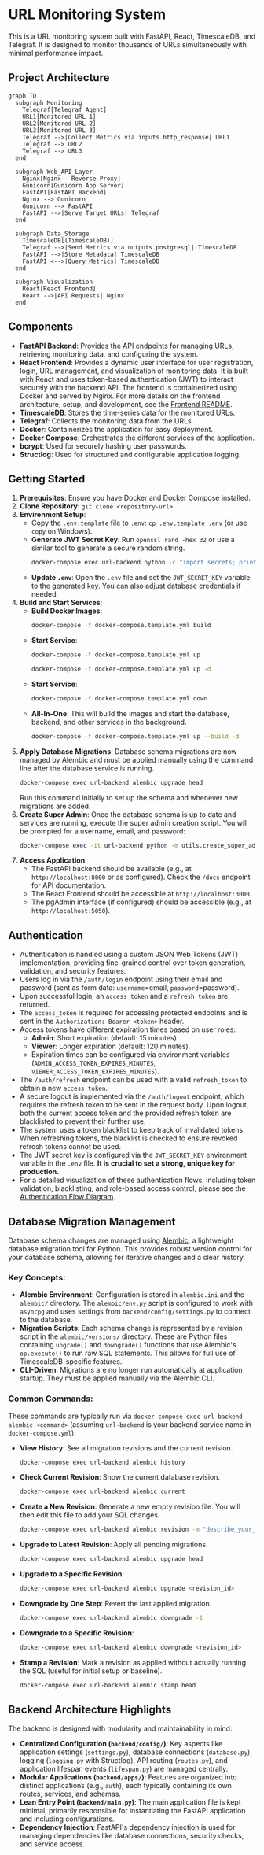 # URL Monitoring System

This is a URL monitoring system built with FastAPI, React, TimescaleDB, and Telegraf. It is designed to monitor thousands of URLs simultaneously with minimal performance impact.

## Project Architecture

```mermaid
graph TD
  subgraph Monitoring
    Telegraf[Telegraf Agent]
    URL1[Monitored URL 1]
    URL2[Monitored URL 2]
    URL3[Monitored URL 3]
    Telegraf -->|Collect Metrics via inputs.http_response| URL1
    Telegraf --> URL2
    Telegraf --> URL3
  end

  subgraph Web_API_Layer
    Nginx[Nginx - Reverse Proxy]
    Gunicorn[Gunicorn App Server]
    FastAPI[FastAPI Backend]
    Nginx --> Gunicorn
    Gunicorn --> FastAPI
    FastAPI -->|Serve Target URLs| Telegraf
  end

  subgraph Data_Storage
    TimescaleDB[(TimescaleDB)]
    Telegraf -->|Send Metrics via outputs.postgresql| TimescaleDB
    FastAPI -->|Store Metadata| TimescaleDB
    FastAPI <-->|Query Metrics| TimescaleDB
  end

  subgraph Visualization
    React[React Frontend]
    React -->|API Requests| Nginx
  end
```

## Components

*   **FastAPI Backend**: Provides the API endpoints for managing URLs, retrieving monitoring data, and configuring the system.
*   **React Frontend**: Provides a dynamic user interface for user registration, login, URL management, and visualization of monitoring data. It is built with React and uses token-based authentication (JWT) to interact securely with the backend API. The frontend is containerized using Docker and served by Nginx. For more details on the frontend architecture, setup, and development, see the [Frontend README](./frontend/README.md).
*   **TimescaleDB**: Stores the time-series data for the monitored URLs.
*   **Telegraf**: Collects the monitoring data from the URLs.
*   **Docker**: Containerizes the application for easy deployment.
*   **Docker Compose**: Orchestrates the different services of the application.
*   **bcrypt**: Used for securely hashing user passwords.
*   **Structlog**: Used for structured and configurable application logging.

## Getting Started

1.  **Prerequisites**: Ensure you have Docker and Docker Compose installed.
2.  **Clone Repository**: `git clone <repository-url>`
3.  **Environment Setup**:
    *   Copy the `.env.template` file to `.env`: `cp .env.template .env` (or use `copy` on Windows).
    *   **Generate JWT Secret Key**: Run `openssl rand -hex 32` or use a similar tool to generate a secure random string.
        ```bash
        docker-compose exec url-backend python -c "import secrets; print(secrets.token_hex(32))"
        ```
    *   **Update `.env`**: Open the `.env` file and set the `JWT_SECRET_KEY` variable to the generated key. You can also adjust database credentials if needed.
4.  **Build and Start Services**:
    * **Build Docker Images**:
      ```bash
      docker-compose -f docker-compose.template.yml build
      ```
    * **Start Service**:
      ```bash
      docker-compose -f docker-compose.template.yml up
      ```
      ```bash
      docker-compose -f docker-compose.template.yml up -d
      ```
    * **Start Service**:
      ```bash
      docker-compose -f docker-compose.template.yml down
      ```
    * **All-In-One**: This will build the images and start the database, backend, and other services in the background.
      ```bash
      docker-compose -f docker-compose.template.yml up --build -d
      ```
5.  **Apply Database Migrations**:
    Database schema migrations are now managed by Alembic and must be applied manually using the command line after the database service is running.
    ```bash
    docker-compose exec url-backend alembic upgrade head
    ```
    Run this command initially to set up the schema and whenever new migrations are added.
6.  **Create Super Admin**: Once the database schema is up to date and services are running, execute the super admin creation script. You will be prompted for a username, email, and password:
    ```bash
    docker-compose exec -it url-backend python -m utils.create_super_admin
    ```
7.  **Access Application**:
    *   The FastAPI backend should be available (e.g., at `http://localhost:8000` or as configured). Check the `/docs` endpoint for API documentation.
    *   The React Frontend should be accessible at `http://localhost:3000`.
    *   The pgAdmin interface (if configured) should be accessible (e.g., at `http://localhost:5050`).

## Authentication

*   Authentication is handled using a custom JSON Web Tokens (JWT) implementation, providing fine-grained control over token generation, validation, and security features.
*   Users log in via the `/auth/login` endpoint using their email and password (sent as form data: `username`=email, `password`=password).
*   Upon successful login, an `access_token` and a `refresh_token` are returned.
*   The `access_token` is required for accessing protected endpoints and is sent in the `Authorization: Bearer <token>` header.
*   Access tokens have different expiration times based on user roles:
    *   **Admin**: Short expiration (default: 15 minutes).
    *   **Viewer**: Longer expiration (default: 120 minutes).
    *   Expiration times can be configured via environment variables (`ADMIN_ACCESS_TOKEN_EXPIRES_MINUTES`, `VIEWER_ACCESS_TOKEN_EXPIRES_MINUTES`).
*   The `/auth/refresh` endpoint can be used with a valid `refresh_token` to obtain a new `access_token`.
*   A secure logout is implemented via the `/auth/logout` endpoint, which requires the refresh token to be sent in the request body. Upon logout, both the current access token and the provided refresh token are blacklisted to prevent their further use.
*   The system uses a token blacklist to keep track of invalidated tokens. When refreshing tokens, the blacklist is checked to ensure revoked refresh tokens cannot be used.
*   The JWT secret key is configured via the `JWT_SECRET_KEY` environment variable in the `.env` file. **It is crucial to set a strong, unique key for production.**
*   For a detailed visualization of these authentication flows, including token validation, blacklisting, and role-based access control, please see the [Authentication Flow Diagram](flow_diagrams/auth_flow.md).

## Database Migration Management

Database schema changes are managed using [Alembic](https://alembic.sqlalchemy.org/), a lightweight database migration tool for Python. This provides robust version control for your database schema, allowing for iterative changes and a clear history.

### Key Concepts:

*   **Alembic Environment**: Configuration is stored in `alembic.ini` and the `alembic/` directory. The `alembic/env.py` script is configured to work with `asyncpg` and uses settings from `backend/config/settings.py` to connect to the database.
*   **Migration Scripts**: Each schema change is represented by a revision script in the `alembic/versions/` directory. These are Python files containing `upgrade()` and `downgrade()` functions that use Alembic's `op.execute()` to run raw SQL statements. This allows for full use of TimescaleDB-specific features.
*   **CLI-Driven**: Migrations are no longer run automatically at application startup. They must be applied manually via the Alembic CLI.

### Common Commands:

These commands are typically run via `docker-compose exec url-backend alembic <command>` (assuming `url-backend` is your backend service name in `docker-compose.yml`):

*   **View History**: See all migration revisions and the current revision.
    ```bash
    docker-compose exec url-backend alembic history
    ```
*   **Check Current Revision**: Show the current database revision.
    ```bash
    docker-compose exec url-backend alembic current
    ```
*   **Create a New Revision**: Generate a new empty revision file. You will then edit this file to add your SQL changes.
    ```bash
    docker-compose exec url-backend alembic revision -m "describe_your_change_here"
    ```
*   **Upgrade to Latest Revision**: Apply all pending migrations.
    ```bash
    docker-compose exec url-backend alembic upgrade head
    ```
*   **Upgrade to a Specific Revision**:
    ```bash
    docker-compose exec url-backend alembic upgrade <revision_id>
    ```
*   **Downgrade by One Step**: Revert the last applied migration.
    ```bash
    docker-compose exec url-backend alembic downgrade -1
    ```
*   **Downgrade to a Specific Revision**:
    ```bash
    docker-compose exec url-backend alembic downgrade <revision_id>
    ```
*   **Stamp a Revision**: Mark a revision as applied without actually running the SQL (useful for initial setup or baseline).
    ```bash
    docker-compose exec url-backend alembic stamp head
    ```

## Backend Architecture Highlights

The backend is designed with modularity and maintainability in mind:

*   **Centralized Configuration (`backend/config/`)**: Key aspects like application settings (`settings.py`), database connections (`database.py`), logging (`logging.py` with Structlog), API routing (`routes.py`), and application lifespan events (`lifespan.py`) are managed centrally.
*   **Modular Applications (`backend/apps/`)**: Features are organized into distinct applications (e.g., `auth`), each typically containing its own routes, services, and schemas.
*   **Lean Entry Point (`backend/main.py`)**: The main application file is kept minimal, primarily responsible for instantiating the FastAPI application and including configurations.
*   **Dependency Injection**: FastAPI's dependency injection is used for managing dependencies like database connections, security checks, and service access.
